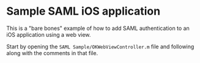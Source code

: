 # Sample SAML iOS application

This is a "bare bones" example of how to add SAML authentication to an iOS application using a web view.

Start by opening the `SAML Sample/OKWebViewController.m` file and following along with the comments in that file. 
